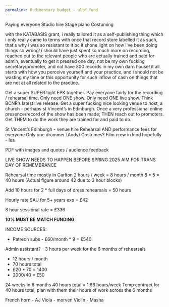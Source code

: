 ```yaml
---
permalink: Rudimentary budget - ultd fund
---
```

Paying everyone 
Studio hire 
Stage piano 
Costuming 


with the KATABASIS grant, i really tailored it as a self-publishing thing which i only really came to terms with once that record store labelled it as such, that's why i was so resistant to it bc it shone light on how i've been doing things so wrong! i should have just spent so much more on recording, reached out to the relevant people who are actually trained and paid for admin, eventually to get it pressed one day, not be my own fucking secretary/promoter, and not have 300 records in my own darn house! it all starts with how you perceive yourself and your practice, and i should not be wasting my time or this opportunity for such inflow of cash on things that are not at all related to the practice..


Get a super SUPER tight EPK together. 
Pay everyone fairly for the recording / rehearsal time. 
Only need ONE show. Only need ONE live show. 
Think BCNR’s latest live release. 
Get a super fucking nice looking venue to host, a church - perhaps st Vincent’s in Edinburgh. 
Once a very professional online presence/record of the show has been made; THEN reach out to promoters. Get THEM to do the work they are trained for and paid to do. 



St Vincent’s Edinburgh - venue hire 
Rehearsal AND performance fees for everyone 
Only one drummer (Andy)
Costumes?
Film crew in kind hopefully - lea 






PDF with images and quotes / audience feedback 



LIVE SHOW NEEDS TO HAPPEN BEFORE SPRING 2025 
AIM FOR TRANS DAY OF REMEMBRANCE 

Rehearsal time mostly in Carlton 
2 hours / week = 8 hours / month 
8 * 5 = 40 hours (Actual figure around 42 due to 3 hour blocks)

Add 10 hours for 2 * full days of dress rehearsals 
= 50 hours





Hourly rate SAU for 5+ years exp = £42

8 hour sessional rate = £336


**10% MUST BE MATCH FUNDING** 

INCOME SOURCES:
- Patreon subs - £60/month * 9 = £540





Admin assistant? - 3 hours per week for the 6 months of rehearsals 
- 12  hours / month
- 70 hours total 
- £20 * 70 = 1400
- 2000/40 = £50


24 weeks in 6 months
40 hours total = 1.66 hours/week
Temp contract for 40 hours total, plan with them their hours of work across the 6 months 




French horn - AJ
Viola - morven 
Violin - Masha